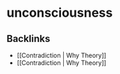 # unconsciousness



<a id="org1235655"></a>

## Backlinks

-   [[Contradiction | Why Theory]]
-   [[Contradiction | Why Theory]]
